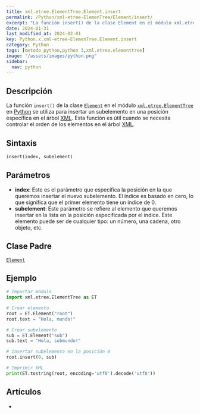 ```yaml
---
title: xml.etree.ElementTree.Element.insert
permalink: /Python/xml-etree-ElemenTree/Element/insert/
excerpt: "La función insert() de la clase Element en el módulo xml.etree.ElementTree en Python se utiliza para insertar un subelemento en una posición específica en el árbol XML."
date: 2024-01-31
last_modified_at: 2024-02-01
key: Python.x.xml-etree-ElemenTree.Element.insert
category: Python
tags: [metodo python,python 3,xml.etree.elementtree]
image: "/assets/images/python.png"
sidebar:
  nav: python
---
```


## Descripción


La función `insert()` de la clase [`Element`](https://www.w3api.com/Python/xml-etree-ElementTree/Element/) en el módulo [`xml.etree.ElementTree`](https://www.w3api.com/Python/xml-etree-ElementTree/) en [Python](https://www.manualweb.net/python/) se utiliza para insertar un subelemento en una posición específica en el árbol [XML](https://www.manualweb.net/xml/). Esta función es útil cuando se necesita controlar el orden de los elementos en el árbol [XML](https://www.manualweb.net/xml/).


## Sintaxis


```python
insert(index, subelement)
```


## **Parámetros**

- **index**: Este es el parámetro que especifica la posición en la que queremos insertar el nuevo subelemento. El índice es basado en cero, lo que significa que el primer elemento tiene un índice de 0.
- **subelement**: Este parámetro se refiere al elemento que queremos insertar en la lista en la posición especificada por el índice. Este elemento puede ser de cualquier tipo: un número, una cadena, otro objeto, etc.

## **Clase Padre**


[`Element`](https://www.w3api.com/Python/xml-etree-ElementTree/Element/)


## **Ejemplo**


```python
# Importar módulo
import xml.etree.ElementTree as ET

# Crear elemento
root = ET.Element("root")
root.text = "Hola, mundo!"

# Crear subelemento
sub = ET.Element("sub")
sub.text = "Hola, submundo!"

# Insertar subelemento en la posición 0
root.insert(0, sub)

# Imprimir XML
print(ET.tostring(root, encoding='utf8').decode('utf8'))
```


## Artículos

- 
